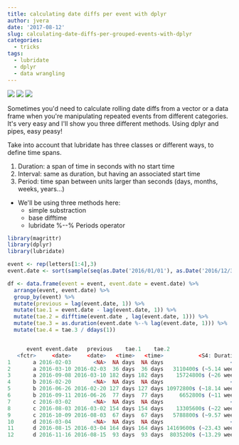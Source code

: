 ```yaml
---
title: calculating date diffs per event with dplyr
author: jvera
date: '2017-08-12'
slug: calculating-date-diffs-per-grouped-events-with-dplyr
categories:
  - tricks
tags:
  - lubridate
  - dplyr
  - data wrangling
---
```

![](https://www.rstudio.com/wp-content/uploads/2015/01/dplyr-hexbin-logo.png)
![](http://hexb.in/hexagons/magrittr.png)
![](https://d21ii91i3y6o6h.cloudfront.net/gallery_images/from_proof/9300/small/1447175273/rstudio-hex-lubridate-dot-psd.png)

Sometimes you'd need to calculate rolling date diffs from a vector or a data frame when you're manipulating repeated events from different categories. It's very easy and I'll show you three different methods. Using dplyr and pipes, easy peasy!

Take into account that lubridate has three classes or different ways, to define time spans.

1. Duration: a span of time in seconds with no start time
2. Interval: same as duration, but having an associated start time
3. Period: time span between units larger than seconds (days, months, weeks, years...)

* We'll be using three methods here: 
  * simple substraction
  * base difftime
  * lubridate %--% Periods operator

```r
library(magrittr)
library(dplyr)
library(lubridate)

event <- rep(letters[1:4],3)
event.date <- sort(sample(seq(as.Date('2016/01/01'), as.Date('2016/12/31'), by="day"), 12))

df <- data.frame(event = event, event.date = event.date) %>%
  arrange(event, event.date) %>% 
  group_by(event) %>%
  mutate(previous = lag(event.date, 1)) %>%
  mutate(tae.1 = event.date - lag(event.date, 1)) %>%
  mutate(tae.2 = difftime(event.date , lag(event.date, 1))) %>%
  mutate(tae.3 = as.duration(event.date %--% lag(event.date, 1))) %>% 
  mutate(tae.4 = tae.3 / ddays(1))


      event event.date   previous    tae.1    tae.2                    tae.3 tae.4
   <fctr>     <date>     <date>   <time>   <time>           <S4: Duration> <dbl>
1       a 2016-02-03       <NA>  NA days  NA days                     <NA>    NA
2       a 2016-03-10 2016-02-03  36 days  36 days   3110400s (~5.14 weeks)   -36
3       a 2016-09-08 2016-03-10 182 days 182 days    15724800s (~26 weeks)  -182
4       b 2016-02-20       <NA>  NA days  NA days                     <NA>    NA
5       b 2016-06-26 2016-02-20 127 days 127 days 10972800s (~18.14 weeks)  -127
6       b 2016-09-11 2016-06-26  77 days  77 days     6652800s (~11 weeks)   -77
7       c 2016-03-02       <NA>  NA days  NA days                     <NA>    NA
8       c 2016-08-03 2016-03-02 154 days 154 days    13305600s (~22 weeks)  -154
9       c 2016-10-09 2016-08-03  67 days  67 days   5788800s (~9.57 weeks)   -67
10      d 2016-03-04       <NA>  NA days  NA days                     <NA>    NA
11      d 2016-08-15 2016-03-04 164 days 164 days 14169600s (~23.43 weeks)  -164
12      d 2016-11-16 2016-08-15  93 days  93 days  8035200s (~13.29 weeks)   -93
```